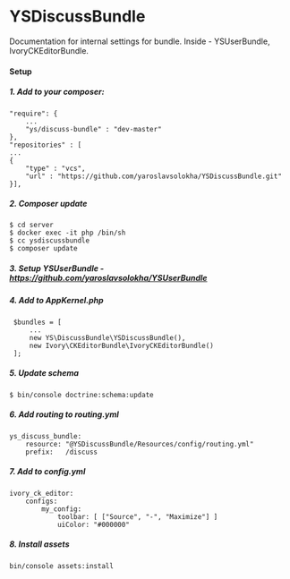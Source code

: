 YSDiscussBundle
=======
Documentation for internal settings for bundle.
Inside - YSUserBundle, IvoryCKEditorBundle.

#### Setup
##### 1. Add to your composer:
```
"require": {
    ...
    "ys/discuss-bundle" : "dev-master"
},
"repositories" : [
...
{
    "type" : "vcs",
    "url" : "https://github.com/yaroslavsolokha/YSDiscussBundle.git"
}],
```
##### 2. Composer update
```
$ cd server
$ docker exec -it php /bin/sh
$ cc ysdiscussbundle
$ composer update 
```
##### 3. Setup YSUserBundle - https://github.com/yaroslavsolokha/YSUserBundle
##### 4. Add to AppKernel.php
```
 $bundles = [
     ...
     new YS\DiscussBundle\YSDiscussBundle(),
     new Ivory\CKEditorBundle\IvoryCKEditorBundle()
 ];
```
##### 5. Update schema
```
$ bin/console doctrine:schema:update
```
##### 6. Add routing to routing.yml
```
ys_discuss_bundle:
    resource: "@YSDiscussBundle/Resources/config/routing.yml"
    prefix:   /discuss
```
##### 7. Add to config.yml
```
ivory_ck_editor:
    configs:
        my_config:
            toolbar: [ ["Source", "-", "Maximize"] ]
            uiColor: "#000000"
```
##### 8. Install assets
```
bin/console assets:install
```